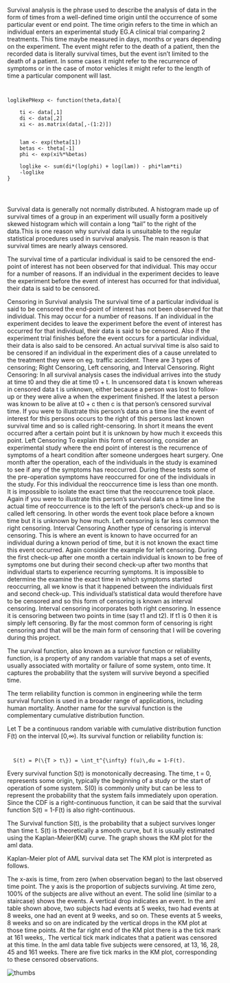 Survival analysis is the phrase used to describe the analysis of data in the form of times from a well-defined time origin until the 
occurrence of some particular event or end point. The time origin refers to the time in which an individual enters an experimental 
study EG.A clinical trial comparing 2 treatments. This time maybe measured in days, months or years depending on the experiment. 
The event might refer to the death of a patient, then the recorded data is literally survival times, 
but the event isn’t limited to the death of a patient. In some cases it might refer to the recurrence of symptoms or in
the case of motor vehicles it might refer to the length of time a particular component will last. 

<pre><code>
 
loglikePHexp <- function(theta,data){

    ti <- data[,1]
    di <- data[,2]
    xi <- as.matrix(data[,-(1:2)])


    lam <- exp(theta[1])
    betas <- theta[-1]
    phi <- exp(xi%*%betas)

    loglike <- sum(di*(log(phi) + log(lam)) - phi*lam*ti)
    -loglike
}

 

</code></pre>




Survival data is generally not normally distributed. A histogram made up of survival times of a group in an experiment
will usually form a positively skewed histogram which will contain a long “tail” to the right of the data.This is one 
reason why survival data is unsuitable to the regular statistical procedures used in survival analysis. The main reason
is that survival times are nearly always censored.

The survival time of a particular individual is said to be censored the end-point of interest has not been observed for
that individual. This may occur for a number of reasons. If an individual in the experiment decides to leave the experiment
before the event of interest has occurred for that individual, their data is said to be censored.  
 
Censoring in Survival analysis
The survival time of a particular individual is said to be censored the end-point of interest has not been observed for that individual. This may occur for a number of reasons. If an individual in the experiment decides to leave the experiment before the event of interest has occurred for that individual, their data is said to be censored. Also if the experiment trial finishes before the event occurs for a particular individual, their data is also said to be censored. An actual survival time is also said to be censored if an individual in the experiment dies of a cause unrelated to the treatment they were on eg. traffic accident.
There are 3 types of censoring; Right Censoring, Left censoring, and Interval Censoring.
Right Censoring:
In all survival analysis cases the individual arrives into the study at time t0 and they die at time t0 + t. In uncensored data t is known whereas in censored data t is unknown, either because a person was lost to follow-up or they were alive a when the experiment finished. If the latest a person was known to be alive at t0 + c then c is that person’s censored survival time.  If you were to illustrate this person’s data on a time line the event of interest for this persons occurs to the right of this persons last known survival time and so is called right-censoring. In short it means the event occurred after a certain point but it is unknown by how much it exceeds this point.
Left Censoring
To explain this form of censoring, consider an experimental study where the end point of interest is the recurrence of symptoms of a heart condition after someone undergoes heart surgery. One month after the operation, each of the individuals in the study is examined to see if any of the symptoms has reoccurred. During these tests some of the pre-operation symptoms have reoccurred for one of the individuals in the study. For this individual the reoccurrence time is less than one month. It is impossible to isolate the exact time that the reoccurrence took place. Again if you were to illustrate this person’s survival data on a time line the actual time of reoccurrence is to the left  of the person’s check-up and so is called left censoring.  In other words the event took place before a known time but it is unknown by how much.  Left censoring is far less common the right censoring.
Interval Censoring
Another type of censoring is interval censoring. This is where an event is known to have occurred for an individual during a known period of time, but it is not known the exact time this event occurred. Again consider the example for left censoring. During the first check-up after one month a certain individual is known to be free of symptoms one but during their second check-up after two months that individual starts to experience recurring symptoms. It is impossible to determine the examine the exact time in which symptoms started reoccurring, all we know is that it happened between the individuals first and second check-up. This individual’s statistical data would therefore have to be censored and so this form of censoring is known as interval censoring.  Interval censoring incorporates both right censoring. In essence it is censoring between two points in time (say t1 and t2). If t1 is 0 then it is simply left censoring.
By far the most common form of censoring is right censoring and that will be the main form of censoring that I will be covering during this project.

  The survival function, also known as a survivor function or reliability function, is a property of any random variable that maps a set of events, usually associated with mortality or failure of some system, onto time. It captures the probability that the system will survive beyond a specified time.

The term reliability function is common in engineering while the term survival function is used in a broader range of applications, including human mortality. Another name for the survival function is the complementary cumulative distribution function.
   
Let T be a continuous random variable with cumulative distribution function F(t) on the interval [0,∞). Its survival function or reliability function is:
<pre><code>

  S(t) = P(\{T > t\}) = \int_t^{\infty} f(u)\,du = 1-F(t).
</code></pre>


Every survival function S(t) is monotonically decreasing. The time, t = 0, represents some origin, typically the beginning of a study or the start of operation of some system. S(0) is commonly unity but can be less to represent the probability that the system fails immediately upon operation. Since the CDF is a right-continuous function, it can be said that the survival function S(t) = 1-F(t) is also right-continuous.

The Survival function S(t), is the probability that a subject survives longer than time t. S(t) is theoretically a smooth curve, but it is usually estimated using the Kaplan-Meier(KM) curve. The graph shows the KM plot for the aml data.


Kaplan-Meier plot of AML survival data set
The KM plot is interpreted as follows.

The x-axis is time, from zero (when observation began) to the last observed time point.
The y axis is the proportion of subjects surviving. At time zero, 100% of the subjects are alive without an event.
The solid line (similar to a staircase) shows the events.
A vertical drop indicates an event. In the aml table shown above, two subjects had events at 5 weeks, two had events at 8 weeks, one had an event at 9 weeks, and so on. These events at 5 weeks, 8 weeks and so on are indicated by the vertical drops in the KM plot at those time points.
At the far right end of the KM plot there is a the tick mark at 161 weeks,. The vertical tick mark indicates that a patient was censored at this time. In the aml data table five subjects were censored, at 13, 16, 28, 45 and 161 weeks. There are five tick marks in the KM plot, corresponding to these censored observations.


![thumbs](https://cloud.githubusercontent.com/assets/16915445/14617579/a22aeb5e-05a6-11e6-88e4-0268b14356d3.jpg)




